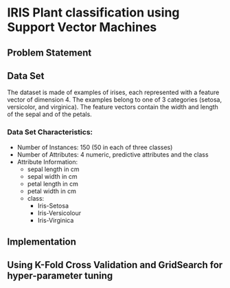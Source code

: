 # IRIS Plant classification using Support Vector Machines

## Problem Statement

## Data Set

The dataset is made of examples of irises, each represented with a feature vector of dimension 4.
The examples belong to one of 3 categories (setosa, versicolor, and virginica). The feature vectors
contain the width and length of the sepal and of the petals.

### Data Set Characteristics:

- Number of Instances: 150 (50 in each of three classes)
- Number of Attributes: 4 numeric, predictive attributes and the class
- Attribute Information:
  - sepal length in cm
  - sepal width in cm
  - petal length in cm
  - petal width in cm
  - class:
    - Iris-Setosa
    - Iris-Versicolour
    - Iris-Virginica

## Implementation

## Using K-Fold Cross Validation and GridSearch for hyper-parameter tuning
